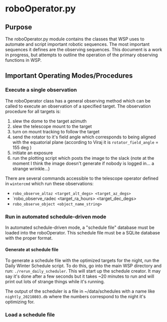 # roboOperator.py

## Purpose
The roboOperator.py module contains the classes that WSP uses to automate and script important robotic sequences. The most important sequences it defines are the observing sequences. This document is a work in progress, but attempts to outline the operation of the primary observing functions in WSP.

## Important Operating Modes/Procedures

### Execute a single observation
The roboOperator class has a general observing method which can be called to execute an observation of a specified target. The observation procedure for all targets is:
1. slew the dome to the target azimuth
2. slew the telescope mount to the target
3. turn on mount tracking to follow the target
4. send the rotator to it's field angle which corresponds to being aligned with the equatorial plane (according to Viraj it is `rotator_field_angle` = 155 deg )
5. initiate an exposure
6. run the plotting script which posts the image to the slack (note at the moment I think the image doesn't generate if nobody is logged in... a strange wrinkle...)

There are several commands accessible to the telescope operator defined in `wintercmd` which run these observations:
- `robo_observe_altaz <target_alt_degs> <target_az_degs>`
- `robo_observe_radec <target_ra_hours> <target_dec_degs>
- `robo_observe_object <object_name_string>`

### Run in automated schedule-driven mode
In automated schedule-driven mode, a "schedule file" database must be loaded into the roboOperator. This schedule file must be a SQLite database with the proper format.

#### Generate at schedule file
To generate a schedule file with the optimized targets for the night, run the Daily Winter Schedule script. To do this, go into the main WSP directory and run: `./rerun_daily_scheduler`. This will start up the schedule creator. It may say it's done after a few seconds but it takes ~20 minutes to run and will print out lots of strange things while it's running.

The output of the scheduler is a file in ~/data/schedules with a name like `nightly_20210803.db` where the numbers correspond to the night it's optimizing for.

### Load a schedule file


